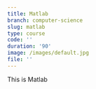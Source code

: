 ```yaml
---
title: Matlab
branch: computer-science
slug: matlab
type: course
code: ''
duration: '90'
image: /images/default.jpg
file: ''
---
```


This is Matlab

